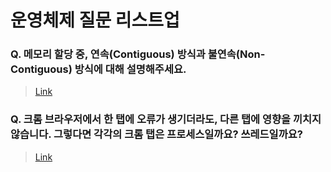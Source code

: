 # 운영체제 질문 리스트업

### Q. 메모리 할당 중, 연속(Contiguous) 방식과 불연속(Non-Contiguous) 방식에 대해 설명해주세요.
> [Link](https://github.com/CS-MASTER-BOOK/CS-NOTE/tree/main/%EC%9A%B4%EC%98%81%EC%B2%B4%EC%A0%9C/%EB%A9%94%EB%AA%A8%EB%A6%AC%20%ED%95%A0%EB%8B%B9%20%EC%A4%91%2C%20%EC%97%B0%EC%86%8D(Contiguous)%20%EB%B0%A9%EC%8B%9D%EA%B3%BC%20%EB%B6%88%EC%97%B0%EC%86%8D(Non-Contiguous)%20%EB%B0%A9%EC%8B%9D%EC%97%90%20%EB%8C%80%ED%95%B4%20%EC%84%A4%EB%AA%85%ED%95%B4%EC%A3%BC%EC%84%B8%EC%9A%94.)

### Q. 크롬 브라우저에서 한 탭에 오류가 생기더라도, 다른 탭에 영향을 끼치지 않습니다. 그렇다면 각각의 크롬 탭은 프로세스일까요? 쓰레드일까요?
> [Link](https://github.com/CS-MASTER-BOOK/CS-NOTE/tree/main/%EC%9A%B4%EC%98%81%EC%B2%B4%EC%A0%9C/%ED%81%AC%EB%A1%AC%20%EB%B8%8C%EB%9D%BC%EC%9A%B0%EC%A0%80%EC%97%90%EC%84%9C%20%ED%95%9C%20%ED%83%AD%EC%97%90%20%EC%98%A4%EB%A5%98%EA%B0%80%20%EC%83%9D%EA%B8%B0%EB%8D%94%EB%9D%BC%EB%8F%84%2C%20%EB%8B%A4%EB%A5%B8%20%ED%83%AD%EC%97%90%20%EC%98%81%ED%96%A5%EC%9D%84%20%EB%81%BC%EC%B9%98%EC%A7%80%20%EC%95%8A%EC%8A%B5%EB%8B%88%EB%8B%A4.%20%EA%B7%B8%EB%A0%87%EB%8B%A4%EB%A9%B4%20%EA%B0%81%EA%B0%81%EC%9D%98%20%ED%81%AC%EB%A1%AC%20%ED%83%AD%EC%9D%80%20%ED%94%84%EB%A1%9C%EC%84%B8%EC%8A%A4%EC%9D%BC%EA%B9%8C%EC%9A%94%3F%20%EC%93%B0%EB%A0%88%EB%93%9C%EC%9D%BC%EA%B9%8C%EC%9A%94%3F)
